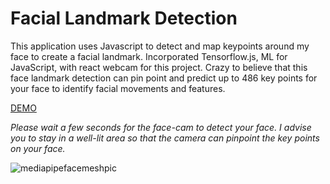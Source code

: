 # Facial Landmark Detection

This application uses Javascript to detect and map keypoints around my face to create a facial landmark. Incorporated Tensorflow.js, ML for JavaScript, with react webcam for this project. Crazy to believe that this face landmark detection can pin point and predict up to 486 key points for your face to identify facial movements and features.


[DEMO](https://ai-facial-landmark.netlify.app/)

*Please wait a few seconds for the face-cam to detect your face. I advise you to stay in a well-lit area so that the camera can pinpoint the key points on your face.*

<img src='https://user-images.githubusercontent.com/67409144/188339702-1b685714-de26-4e40-ad62-6bf8af2da457.png' alt='mediapipefacemeshpic' />
